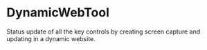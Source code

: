 # DynamicWebTool
Status update of all the key controls by creating screen capture and updating in a dynamic website. 
